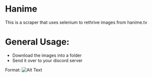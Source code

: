 # Hanime
This is a scraper that uses selenium to rethrive images from hanime.tv

# General Usage:
* Download the images into a folder
* Send it over to your discord server

Format: ![Alt Text](https://media.discordapp.net/attachments/732273651595870238/770730198416752650/image0.png)
